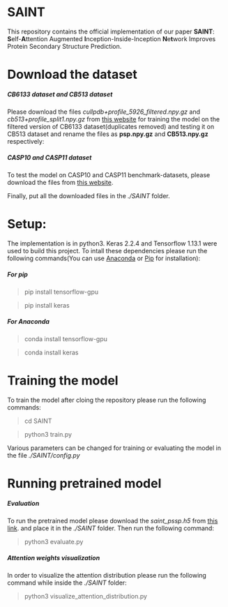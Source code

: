 # SAINT
This repository contains the official implementation of our paper **SAINT**: **S**elf-**A**ttention Augmented **I**nception-Inside-Inception **N**e**t**work Improves Protein Secondary Structure Prediction.

# Download the dataset
##### CB6133 dataset and CB513 dataset
Please download the files *cullpdb+profile_5926_filtered.npy.gz* and *cb513+profile_split1.npy.gz* from [this website](http://www.princeton.edu/~jzthree/datasets/ICML2014/) for training the model on the filtered version of CB6133 dataset(duplicates removed) and testing it on CB513 dataset and rename the files as **psp.npy.gz** and **CB513.npy.gz** respectively:
##### CASP10 and CASP11 dataset
To test the model on CASP10 and CASP11 benchmark-datasets, please download the files from [this website](https://drive.google.com/drive/folders/1404cRlQmMuYWPWp5KwDtA7BPMpl-vF-d).

Finally, put all the downloaded files in the *./SAINT* folder.

# Setup:
The implementation is in python3. Keras 2.2.4 and Tensorflow 1.13.1 were used to build this project. To intall these dependencies please run the following commands(You can use [Anaconda](https://www.anaconda.com/) or [Pip](https://pip.pypa.io/en/stable/installing/) for installation):
##### For pip
> pip install tensorflow-gpu

> pip install keras

##### For Anaconda
> conda install tensorflow-gpu

> conda install keras

# Training the model
To train the model after cloing the repository please run the following commands:
> cd SAINT

> python3 train.py

Various parameters can be changed for training or evaluating the model in the file *./SAINT/config.py*

# Running pretrained model
##### Evaluation
To run the pretrained model please download the *saint_pssp.h5* from [this link](https://drive.google.com/open?id=1dV5T1VUzVzU8qJD1W6wEEET28eTIPKfM). and place it in the *./SAINT* folder.
Then run the following command:
> python3 evaluate.py
##### Attention weights visualization
In order to visualize the attention distribution please run the following command while inside the *./SAINT* folder:
> python3 visualize_attention_distribution.py
